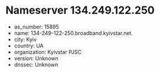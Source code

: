 # Nameserver 134.249.122.250

* as_number: 15895
* name: 134-249-122-250.broadband.kyivstar.net.
* city: Kyiv
* country: UA
* organization: Kyivstar PJSC
* version: Unknown
* dnssec: Unknown

